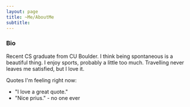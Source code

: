 ```yaml
---
layout: page
title: ~Me/AboutMe
subtitle: 
---
```


### Bio

Recent CS graduate from CU Boulder. I think being spontaneous is a beautiful thing. I enjoy sports, probably a little too much. Travelling never leaves me satisfied, but I love it.  

Quotes I'm feeling right now:

- "I love a great quote."
- "Nice prius." - no one ever


